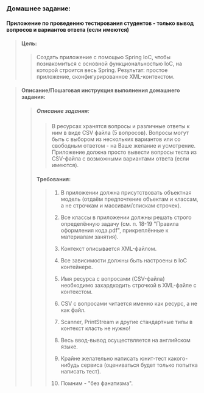 ### Домашнее задание:<br/>
#### Приложение по проведению тестирования студентов - только вывод вопросов и вариантов ответа (если имеются)

> #### Цель:
>> Создать приложение с помощью Spring IoC, чтобы познакомиться с основной функциональностью IoC, на которой строится весь Spring.
Результат: простое приложение, сконфигурированное XML-контекстом.


> #### Описание/Пошаговая инструкция выполнения домашнего задания:
>> #####  Описание задания:
>>> В ресурсах хранятся вопросы и различные ответы к ним в виде CSV файла (5 вопросов).
>>> Вопросы могут быть с выбором из нескольких вариантов или со свободным ответом - на Ваше желание и усмотрение.
>>> Приложение должна просто вывести вопросы теста из CSV-файла с возможными вариантами ответа (если имеются).
>> #### Требования:
>>> 1) В приложении должна присутствовать объектная модель (отдаём предпочтение объектам и классам, а не строчкам и массивам/спискам строчек).
>>> 
>>> 2) Все классы в приложении должны решать строго определённую задачу (см. п. 18-19 "Правила оформления кода.pdf", прикреплённые к материалам занятия).
>>> 3) Контекст описывается XML-файлом.
>>> 4) Все зависимости должны быть настроены в IoC контейнере.
>>> 5) Имя ресурса с вопросами (CSV-файла) необходимо захардкодить строчкой в XML-файле с контекстом.
>>> 6) CSV с вопросами читается именно как ресурс, а не как файл.
>>> 7) Scanner, PrintStream и другие стандартные типы в контекст класть не нужно!
>>> 8) Весь ввод-вывод осуществляется на английском языке.
>>> 9) Крайне желательно написать юнит-тест какого-нибудь сервиса (оцениваться будет только попытка написать тест).
>>> 10) Помним - "без фанатизма".

